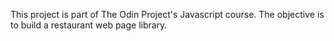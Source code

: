This project is part of The Odin Project's Javascript course. The objective is to build a restaurant web page library.